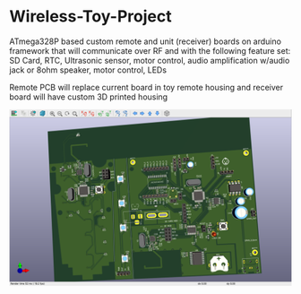 # Wireless-Toy-Project
ATmega328P based custom remote and unit (receiver) boards on arduino framework that will communicate over RF and with the following feature set: SD Card, RTC, Ultrasonic sensor, motor control, audio amplification w/audio jack or 8ohm speaker, motor control, LEDs

Remote PCB will replace current board in toy remote housing and receiver board will have custom 3D printed housing

![name-of-you-image](https://github.com/aemcee/Wireless-Toy-Project/blob/main/Hardware/Screen%20Shot%202021-11-23%20at%203.07.19%20PM.png?raw=true)
